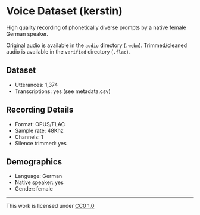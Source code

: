 # Voice Dataset (kerstin)

High quality recording of phonetically diverse prompts by a native female German speaker.

Original audio is available in the `audio` directory (`.webm`).
Trimmed/cleaned audio is available in the `verified` directory (`.flac`).

## Dataset

* Utterances: 1,374
* Transcriptions: yes (see metadata.csv)

## Recording Details

* Format: OPUS/FLAC
* Sample rate: 48Khz
* Channels: 1
* Silence trimmed: yes

## Demographics

* Language: German
* Native speaker: yes
* Gender: female

---

This work is licensed under [CC0 1.0](https://creativecommons.org/publicdomain/zero/1.0)
